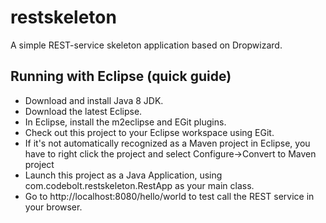 # restskeleton

A simple REST-service skeleton application based on Dropwizard.

## Running with Eclipse (quick guide)

* Download and install Java 8 JDK. 
* Download the latest Eclipse.
* In Eclipse, install the m2eclipse and EGit plugins.
* Check out this project to your Eclipse workspace using EGit.
* If it's not automatically recognized as a Maven project in Eclipse, you have to right click the project and select Configure->Convert to Maven project
* Launch this project as a Java Application, using com.codebolt.restskeleton.RestApp as your main class.
* Go to http://localhost:8080/hello/world to test call the REST service in your browser.
